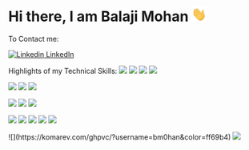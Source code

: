 <h1>Hi there, I am Balaji Mohan <img src="https://raw.githubusercontent.com/ABSphreak/ABSphreak/master/gifs/Hi.gif" width="30px"> </h1>

<Contact Me section>
To Contact me:

[![Linkedin](https://i.stack.imgur.com/gVE0j.png) LinkedIn](https://www.linkedin.com//in/balaji-mohan/)
&nbsp;

<Badges Section>
Highlights of my Technical Skills:
<img src="https://img.shields.io/badge/-Operating%20Systems-0078D7?logo=cloud&logoColor=white&logoWidth=30"> <img src="https://img.shields.io/badge/-Linux-61DAFB?logo=cloud&logoColor=white&style=flat-square&logoWidth=30"> <img src="https://img.shields.io/badge/-Windows-61DAFB?logo=cloud&logoColor=white&style=flat-square&logoWidth=30"> <img src="https://img.shields.io/badge/-macOS-61DAFB?logo=cloud&logoColor=white&style=flat-square&logoWidth=30">

<img src="https://img.shields.io/badge/-Cloud-0078D7?logo=cloud&logoColor=white&logoWidth=30"> <img src="https://img.shields.io/badge/-AWS-61DAFB?logo=cloud&logoColor=white&style=flat-square&logoWidth=30"> <img src="https://img.shields.io/badge/-Azure-61DAFB?logo=cloud&logoColor=white&style=flat-square&logoWidth=30">

<img src="https://img.shields.io/badge/-Containers-0078D7?logo=cloud&logoColor=white&logoWidth=30"> <img src="https://img.shields.io/badge/-Docker-61DAFB?logo=cloud&logoColor=white&style=flat-square&logoWidth=30"> <img src="https://img.shields.io/badge/-Kubernetes-61DAFB?logo=cloud&logoColor=white&style=flat-square&logoWidth=30">

<img src="https://img.shields.io/badge/-CiCd-0078D7?logo=cloud&logoColor=white&logoWidth=30"> <img src="https://img.shields.io/badge/-Jenkins-61DAFB?logo=cloud&logoColor=white&style=flat-square&logoWidth=30"> <img src="https://img.shields.io/badge/-AWS%20CodePipelines-61DAFB?logo=cloud&logoColor=white&style=flat-square&logoWidth=30"> <img src="https://img.shields.io/badge/-Azure%20DevOps-61DAFB?logo=cloud&logoColor=white&style=flat-square&logoWidth=30"> <img src="https://img.shields.io/badge/-GitHub%20Actions-61DAFB?logo=cloud&logoColor=white&style=flat-square&logoWidth=30">

<Profile views>
![](https://komarev.com/ghpvc/?username=bm0han&color=ff69b4)
<Source: https://github.com/antonkomarev/github-profile-views-counter>

<GitHub Stats>
<img height="180em" src="https://github-readme-stats.vercel.app/api?username=bm0han&theme=dark&show_icons=true&show_icons=true&hide_border=true&&count_private=true&include_all_commits=true" />
